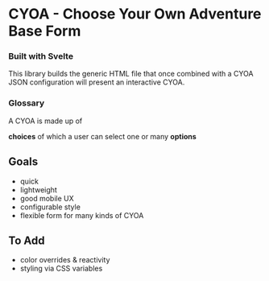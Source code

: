 # CYOA - Choose Your Own Adventure Base Form

### Built with Svelte

This library builds the generic HTML file that once combined with a CYOA JSON configuration will present an interactive CYOA.

### Glossary

A CYOA is made up of 

**choices**
 of which a user can select one or many **options**

## Goals

- quick
- lightweight
- good mobile UX
- configurable style
- flexible form for many kinds of CYOA

## To Add

- color overrides & reactivity
- styling via CSS variables